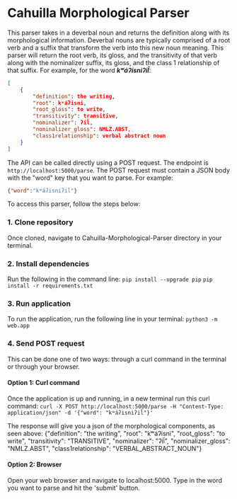 # Cahuilla Morphological Parser

This parser takes in a deverbal noun and returns the definition along with its morphological information. Deverbal nouns are typically comprised of a root verb and a suffix that transform the verb into this new noun meaning. This parser will return the root verb, its gloss, and the transitivity of that verb along with the nominalizer suffix, its gloss, and the class 1 relationship of that suffix. For example, for the word ***kʷáʔisniʔil̃***:

```json
[
    {
        "definition": the writing,
        "root": kʷáʔisni,
        "root_gloss": to write,
        "transitivity": transitive,
        "nominalizer": ʔil̃,
        "nominalizer_gloss": NMLZ.ABST,
        "class1relationship": verbal abstract noun
    }
]
```
The API can be called directly using a POST request. The endpoint is ```http://localhost:5000/parse```. The POST request must contain a JSON body with the "word" key that you want to parse. For example:

```json
{"word":"kʷáʔisniʔil̃"}
```


To access this parser, follow the steps below:

### 1. Clone repository
Once cloned, navigate to Cahuilla-Morphological-Parser directory in your terminal.

### 2. Install dependencies
Run the following in the command line:
```pip install --upgrade pip```
```pip install -r requirements.txt```

### 3. Run application
To run the application, run the following line in your terminal: ```python3 -m web.app```

### 4. Send POST request

This can be done one of two ways: through a curl command in the terminal or through your browser.

#### Option 1: Curl command
Once the application is up and running, in a new terminal run this curl command:
```curl -X POST http://localhost:5000/parse -H "Content-Type: application/json" -d '{"word": "kʷáʔisniʔil̃"}'```

The response will give you a json of the morphological components, as seen above:
{"definition": "the writing", "root": "kʷáʔisni", "root_gloss": "to write", "transitivity": "TRANSITIVE", "nominalizer": "ʔil̃", "nominalizer_gloss": "NMLZ.ABST", "class1relationship": "VERBAL_ABSTRACT_NOUN"}

#### Option 2: Browser
Open your web browser and navigate to localhost:5000. Type in the word you want to parse and hit the 'submit' button.